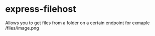 # express-filehost
Allows you to get files from a folder on a certain endpoint for exmaple /files/image.png
